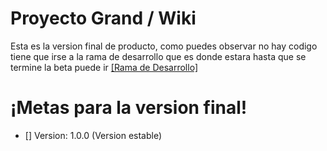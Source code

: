 # Proyecto Grand / Wiki 
Esta es la version final de producto, como puedes observar no hay codigo tiene que irse a la rama de desarrollo que es donde estara hasta que se termine la beta puede ir [[Rama de Desarrollo]](https://github.com/proyecto-grand-order/Grand-Wiki/tree/desarrollo)

# ¡Metas para la version final!
- [] Version: 1.0.0 (Version estable)

